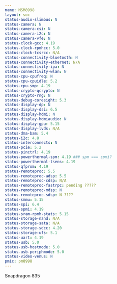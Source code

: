 ```yaml
---
name: MSM8998
layout: soc
status-audio-slimbus: N
status-camera: N
status-camera-csi: N
status-camera-i2c: N
status-camera-vfe: N
status-clock-gcc: 4.19
status-clock-rpmhcc: 5.0
status-clock-tcsrcc: N/A
status-connectivity-bluetooth: N
status-connectivity-ethernet: N/A
status-connectivity-ipa: N
status-connectivity-wlan: N
status-cpu-cpufreq: N
status-cpu-cpuidle: 5.2
status-cpu-smp: 4.19
status-crypto-qcrypto: N
status-crypto-rng: N
status-debug-coresight: 5.3
status-display-dp: N
status-display-dsi: 6.5
status-display-hdmi: N
status-display-hdmiaudio: N
status-display-gpu: 5.15
status-display-lvds: N/A
status-dma-bam: 5.4
status-i2c: 4.8
status-interconnects: N
status-pcie: 5.2
status-pinctrl: 4.19
status-powerthermal-spm: 4.19 ### spm === spmi?
status-powerthermal-tsens: 4.19
status-qfprom: 4.19
status-remoteproc: 5.5
status-remoteproc-adsp: 5.5
status-remoteproc-cdsp: N/A
status-remoteproc-fastrpc: pending ?????
status-remoteproc-mdsp: N
status-remoteproc-sdsp: N ????
status-smmu: 5.15
status-spi: 6.4
status-spmi: 4.19
status-sram-rpmh-stats: 5.15
status-storage-nand: N/A
status-storage-sata: N/A
status-storage-sdcc: 4.20
status-storage-ufs: 5.1
status-uart: 4.19
status-usb: 5.0
status-usb-hostmode: 5.0
status-usb-periphmode: 5.0
status-video-venus: N
pmic: pm8998
---
```

Snapdragon 835
